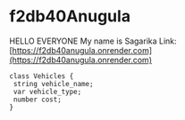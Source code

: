 # f2db40Anugula
HELLO EVERYONE My name is Sagarika
Link:[https://f2db40anugula.onrender.com](https://f2db40anugula.onrender.com)

```
class Vehicles {
 string vehicle_name;
 var vehicle_type;
 number cost;
}
```